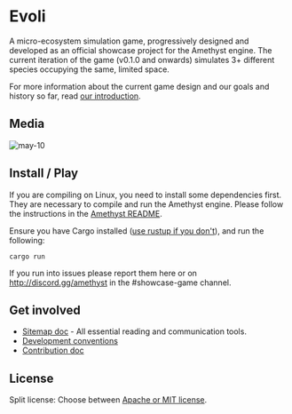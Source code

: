 # Evoli
A micro-ecosystem simulation game, progressively designed and developed as an official showcase project for the Amethyst engine. The current iteration of the game (v0.1.0 and onwards) simulates 3+ different species occupying the same, limited space.

For more information about the current game design and our goals and history so far, read [our introduction](https://community.amethyst.rs/t/evoli-introduction/770).

## Media

![may-10](https://github.com/amethyst/evoli/raw/master/evoli-ixies.gif) 

## Install / Play

If you are compiling on Linux, you need to install some dependencies first. They are necessary to compile and run the Amethyst engine. Please follow the instructions in the [Amethyst README](https://github.com/amethyst/amethyst#dependencies).

Ensure you have Cargo installed ([use rustup if you don't](https://rustup.rs/)), and run the following:

```
cargo run
```

If you run into issues please report them here or on http://discord.gg/amethyst in the #showcase-game channel.

## Get involved

- [Sitemap doc](https://community.amethyst.rs/t/evoli-sitemap/771) - All essential reading and communication tools.
- [Development conventions](https://community.amethyst.rs/t/evoli-development-conventions/783)
- [Contribution doc](https://community.amethyst.rs/t/evoli-is-ready-for-contributions/815)

## License

Split license: Choose between [Apache or MIT license](https://github.com/amethyst/evoli/blob/master/LICENSE.md).
